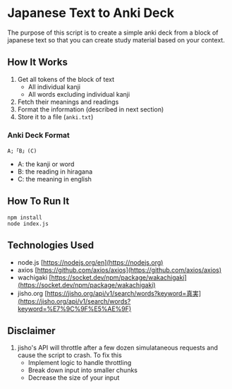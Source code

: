 # Japanese Text to Anki Deck

The purpose of this script is to create a simple anki deck from a block of japanese text so that you can create study material based on your context.

## How It Works

1. Get all tokens of the block of text
   - All individual kanji
   - All words excluding individual kanji
2. Fetch their meanings and readings
3. Format the information (described in next section)
4. Store it to a file (`anki.txt`)

### Anki Deck Format

```
A;「B」(C)
```

- A: the kanji or word
- B: the reading in hiragana
- C: the meaning in english

## How To Run It

```
npm install
node index.js
```

## Technologies Used

- node.js [https://nodejs.org/en](https://nodejs.org)
- axios [https://github.com/axios/axios](https://github.com/axios/axios)
- wachigaki [https://socket.dev/npm/package/wakachigaki](https://socket.dev/npm/package/wakachigaki)
- jisho.org [https://jisho.org/api/v1/search/words?keyword=真実](https://jisho.org/api/v1/search/words?keyword=%E7%9C%9F%E5%AE%9F)

## Disclaimer

1. jisho's API will throttle after a few dozen simulataneous requests and cause the script to crash. To fix this
   - Implement logic to handle throttling
   - Break down input into smaller chunks
   - Decrease the size of your input
